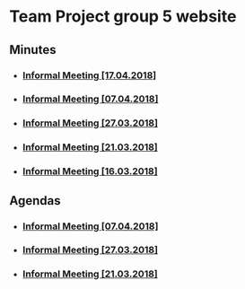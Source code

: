 # Team Project group 5 website

## Minutes
* ### [Informal Meeting [17.04.2018]](https://pzgroup5.github.io/Minutes/InfMeet5)
* ### [Informal Meeting [07.04.2018]](https://pzgroup5.github.io/Minutes/InfMeet4)
* ### [Informal Meeting [27.03.2018]](https://pzgroup5.github.io/Minutes/InfMeet3)
* ### [Informal Meeting [21.03.2018]](https://pzgroup5.github.io/Minutes/InfMeet2)
* ### [Informal Meeting [16.03.2018]](https://pzgroup5.github.io/Minutes/InfMeet1)

## Agendas
* ### [Informal Meeting [07.04.2018]](https://pzgroup5.github.io/Agendas/Agenda-070418)
* ### [Informal Meeting [27.03.2018]](https://pzgroup5.github.io/Agendas/Agenda-270318)
* ### [Informal Meeting [21.03.2018]](https://pzgroup5.github.io/Agendas/Agenda-210318)

